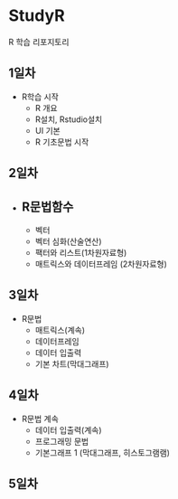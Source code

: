 # StudyR
R 학습 리포지토리

## 1일차
- R학습 시작
  - R 개요
  - R설치, Rstudio설치
  - UI 기본
  - R 기초문법 시작

## 2일차
- R문법함수
  -
  - 벡터
  -  벡터 심화(산술연산)
  - 팩터와 리스트(1차원자료형)
  - 매트릭스와 데이터프레임 (2차원자료형)


## 3일차
- R문법
  - 매트릭스(계속)
  - 데이터프레임
  - 데이터 입출력
  - 기본 차트(막대그래프)

## 4일차
- R문법 계속
   - 데이터 입출력(계속)
   - 프로그래밍 문법
   - 기본그래프 1 (막대그래프, 히스토그램램)
   
## 5일차
